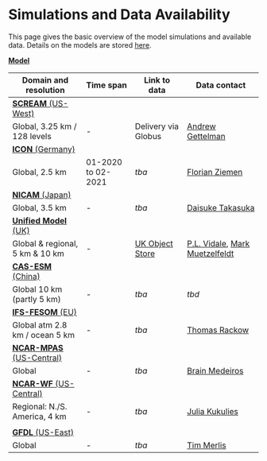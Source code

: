# Simulations and Data Availability


This page gives the basic overview of the model simulations and available data. Details on the models are stored [here](https://github.com/digital-earths-global-hackathon/hk25/tree/main/content/models).

<ins> **Model** </ins>

| Domain and resolution                                                                                                                 | Time span          | Link to data                                                                                                           | Data contact                                                                                                |
|---------------------------------------------------------------------------------------------------------------------------------------|--------------------|------------------------------------------------------------------------------------------------------------------------|-------------------------------------------------------------------------------------------------------------|
|  <ins> **[SCREAM](https://github.com/digital-earths-global-hackathon/hk25/blob/main/content/models/scream.md)** (US-West) </ins>    |                    |                                                                                                                        |                                                                                                             |
| Global, 3.25 km / 128 levels                                                                                                          | -                  | Delivery via Globus                                                                                                    | [Andrew Gettelman](mailto:andrew.gettelman@pnnl.gov)                                                        |
|      <ins> **[ICON](https://github.com/digital-earths-global-hackathon/hk25/blob/main/content/models/icon.md)** (Germany) </ins>      |                    |                                                                                                                        |                                                                                                             |
| Global, 2.5 km                                                                                                                        | 01-2020 to 02-2021 | *tba*                                                                                                                  | [Florian Ziemen](mailto:ziemen@dkrz.de)                                                                     |
|      <ins> **[NICAM](https://github.com/digital-earths-global-hackathon/hk25/blob/main/content/models/nicam.md)** (Japan) </ins>      |                    |                                                                                                                        |                                                                                                             |
| Global, 3.5 km                                                                                                                        | -                  | *tba*                                                                                                                  | [Daisuke Takasuka](mailto:takasuka@tohoku.ac.jp)                                                            |
|     <ins> **[Unified Model](https://github.com/digital-earths-global-hackathon/hk25/blob/main/content/models/um.md)** (UK) </ins>     |                    |                                                                                                                        |                                                                                                             |
| Global & regional, 5 km & 10 km                                                                                                       | -                  | [UK Object Store](https://github.com/digital-earths-global-hackathon/tools/blob/main/dataset_transfer/UK_s3_rclone.md) | [P.L. Vidale](mailto:p.l.vidale@reading.ac.uk), [Mark Muetzelfeldt](mailto:mark.muetzelfeldt@reading.ac.uk) |
|      <ins> **[CAS-ESM](https://github.com/digital-earths-global-hackathon/hk25/blob/main/content/models/cas.md)** (China) </ins>      |                    |                                                                                                                        |                                                                                                             |
| Global 10 km (partly 5 km)                                                                                                            | -                  | *tba*                                                                                                                  | *tbd*                                                                                                       |
| <ins> **[IFS-FESOM](https://github.com/digital-earths-global-hackathon/hk25/blob/main/content/models/ifs.md)** (EU) </ins>            |                    |                                                                                                                        |                                                                                                             |
| Global atm 2.8 km / ocean 5 km                                                                                                        | -                  | *tba*                                                                                                                  | [Thomas Rackow](mailto:thomas.rackow@ecmwf.int)                                                             |
| <ins> **[NCAR-MPAS](https://github.com/digital-earths-global-hackathon/hk25/blob/main/content/models/mpas.md)** (US-Central) </ins>   |                    |                                                                                                                        |                                                                                                             |
| Global                                                                                                                                | -                  | *tba*                                                                                                                  | [Brain Medeiros](mailto:brianpm@ucar.edu )                                                                  |
| <ins>   **[NCAR-WF](https://github.com/digital-earths-global-hackathon/hk25/blob/main/content/models/wf.md)**  (US-Central)  </ins> |                    |                                                                                                                        |                                                                                                             |
| Regional: N./S. America, 4 km                                                                                                         | -                  | *tba*                                                                                                                  | [Julia Kukulies](mailto:kukulies@ucar.edu)                                                                  |
|                                                                                                                                       |                    |                                                                                                                        |                                                                                                             |
| <ins> **[GFDL](https://github.com/digital-earths-global-hackathon/hk25/blob/main/content/models/gfdl.md)** (US-East)                  |                    |                                                                                                                        |                                                                                                             |
| Global                                                                                                                                | -                  | *tba*                                                                                                                  | [Tim Merlis](mailto:tmerlis@princeton.edu)                                                                  |



<!---
| Model | Team | Domain and Resolution | Model Contact | Host Team/Node | Data Status | Link to Data | Data Contact |
|-------|------|------------------------|----------------|----------------|--------------|---------------|----------------|
| [SCREAM](https://github.com/E3SM-Project/E3SM) | DOE E3SM Project | 3.25 km global 128 levels  | [Peter Caldwell](mailto:caldwell19@llnl.gov), [Chris Terai](mailto:terai1@llnl.gov) | US-West (NERSC) | Processed to HEALPix: Staging | Delivery via Globus | [Andrew Gettelman](mailto:andrew.gettelman@pnnl.gov) |
| [ICON](https://icon-model.org/) | MPI-M | Global, 2.5 km | [Daniel Klocke](mailto:daniel.klocke@mpimet.mpg.de) | EU |  |  | [Florian Zemian](mailto:ziemen@dkrz.de) |
| NICAM | NICAM team | Global 3.5 km | [Masaki Satoh](mailto:satoh@aori.u-tokyo.ac.jp), [Daisuke Takasuka](mailto:takasuka@tohoku.ac.jp) | Japan |  |  |  |
| Unified Model | [UK HRCM](https://hrcm.ceda.ac.uk) (MO+NCAS) | Global & regional 5km & 10km | [P.L. Vidale](mailto:p.l.vidale@reading.ac.uk), Huw Lewis | Oxford - Met Office  | Partially Uploaded  | [UK Object Store Instructions](https://github.com/digital-earths-global-hackathon/tools/blob/main/dataset_transfer/UK_s3_rclone.md) | [P.L. Vidale](mailto:p.l.vidale@reading.ac.uk), [Mark Muetzelfeldt](mailto:mark.muetzelfeldt@reading.ac.uk) |
| CAS-ESM2.0  | CAS-ESM | Global 10km and/or 5km | [He Zhang](mailto:zhanghe@mail.iap.ac.cn), [Kece Fei](mailto:feikece@mail.iap.ac.cn) | IAP (China) |  |  |  |
| IFS-FESOM | ECMWF/AWI | Global: atmosphere ~2.8km, ocean ~5km | [Thomas Rackow](mailto:thomas.rackow@ecmwf.int) | EU |  |  |  |
| MPAS | NCAR-MPAS | Global | [Bill Skamarock](mailto:skamarock@ucar.edu) | US-Central (NCAR) | Processing to HEALPix |  | [Brian Medeiros](mailto:brianpm@ucar.edu) |
| X-SHIELD | GFDL | Global | [Tim Merlis](mailto:tmerlis@princeton.edu) | US-East (Princeton) | Processing to HEALPix |  | [Tim Merlis](mailto:tmerlis@princeton.edu) |
| WRF | NCAR - WF | 4km Regional: N. America and S. America | [Julia Kukulies](mailto:kukulies@ucar.edu) | US-Central (NCAR) | Processing to HEALPix |  | [Julia Kukulies](mailto:kukulies@ucar.edu) |
!-->

